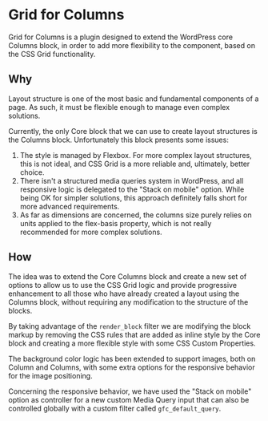 # Grid for Columns

Grid for Columns is a plugin designed to extend the WordPress core Columns block, in order to add more flexibility to the component, based on the CSS Grid functionality.

## Why

Layout structure is one of the most basic and fundamental components of a page. As such, it must be flexible enough to manage even complex solutions.

Currently, the only Core block that we can use to create layout structures is the Columns block. Unfortunately this block presents some issues:

1. The style is managed by Flexbox. For more complex layout structures, this is not ideal, and CSS Grid is a more reliable and, ultimately, better choice.
2. There isn't a structured media queries system in WordPress, and all responsive logic is delegated to the "Stack on mobile" option. While being OK for simpler solutions, this approach definitely falls short for more advanced requirements.
3. As far as dimensions are concerned, the columns size purely relies on units applied to the flex-basis property, which is not really recommended for more complex solutions.

## How

The idea was to extend the Core Columns block and create a new set of options to allow us to use the CSS Grid logic and provide progressive enhancement to all those who have already created a layout using the Columns block, without requiring any modification to the structure of the blocks.

By taking advantage of the `render_block` filter we are modifying the block markup by removing the CSS rules that are added as inline style by the Core block and creating a more flexible style with some CSS Custom Properties.

The background color logic has been extended to support images, both on Column and Columns, with some extra options for the responsive behavior for the image positioning.

Concerning the responsive behavior, we have used the "Stack on mobile" option as controller for a new custom Media Query input that can also be controlled globally with a custom filter called `gfc_default_query`.

